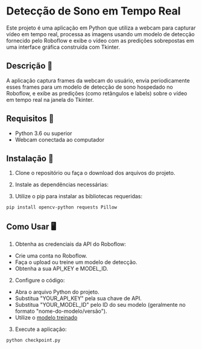 # Detecção de Sono em Tempo Real

Este projeto é uma aplicação em Python que utiliza a webcam para capturar vídeo em tempo real, processa as imagens usando um modelo de detecção fornecido pelo Roboflow e exibe o vídeo com as predições sobrepostas em uma interface gráfica construída com Tkinter.

## Descrição 📄
A aplicação captura frames da webcam do usuário, envia periodicamente esses frames para um modelo de detecção de sono hospedado no Roboflow, e exibe as predições (como retângulos e labels) sobre o vídeo em tempo real na janela do Tkinter.

## Requisitos 📌
- Python 3.6 ou superior
- Webcam conectada ao computador

## Instalação 🚀

1. Clone o repositório ou faça o download dos arquivos do projeto.

2. Instale as dependências necessárias:

3. Utilize o pip para instalar as bibliotecas requeridas:

```
pip install opencv-python requests Pillow
```

## Como Usar 🖥️

1. Obtenha as credenciais da API do Roboflow:

- Crie uma conta no Roboflow.
- Faça o upload ou treine um modelo de detecção.
- Obtenha a sua API_KEY e MODEL_ID.

2. Configure o código:

-  Abra o arquivo Python do projeto.
-  Substitua "YOUR_API_KEY" pela sua chave de API.
- Substitua "YOUR_MODEL_ID" pelo ID do seu modelo (geralmente no formato "nome-do-modelo/versão").
- Utilize o [modelo treinado](https://universe.roboflow.com/calimanisdev/detector-de-sono/model/3)

3. Execute a aplicação:
```
python checkpoint.py
```